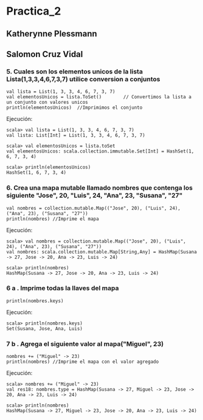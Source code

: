 # Practica_2
## Katherynne Plessmann
## Salomon Cruz Vidal

### 5. Cuales son los elementos unicos de la lista Lista(1,3,3,4,6,7,3,7) utilice conversion a conjuntos
```
val lista = List(1, 3, 3, 4, 6, 7, 3, 7) 
val elementosUnicos = lista.ToSet()        // Convertimos la lista a un conjunto con valores unicos
println(elementosUnicos)  //Imprimimos el conjunto
```
Ejecución:
```
scala> val lista = List(1, 3, 3, 4, 6, 7, 3, 7)
val lista: List[Int] = List(1, 3, 3, 4, 6, 7, 3, 7)

scala> val elementosUnicos = lista.toSet   
val elementosUnicos: scala.collection.immutable.Set[Int] = HashSet(1, 6, 7, 3, 4)

scala> println(elementosUnicos)
HashSet(1, 6, 7, 3, 4)
```

### 6. Crea una mapa mutable llamado nombres que contenga los siguiente "Jose", 20, "Luis", 24, "Ana", 23, "Susana", "27"
```
val nombres = collection.mutable.Map(("Jose", 20), ("Luis", 24), ("Ana", 23), ("Susana", "27"))
println(nombres) //Imprime el mapa
```
Ejecución:
```
scala> val nombres = collection.mutable.Map(("Jose", 20), ("Luis", 24), ("Ana", 23), ("Susana", "27"))
val nombres: scala.collection.mutable.Map[String,Any] = HashMap(Susana -> 27, Jose -> 20, Ana -> 23, Luis -> 24)

scala> println(nombres)
HashMap(Susana -> 27, Jose -> 20, Ana -> 23, Luis -> 24)
```

### 6 a . Imprime todas la llaves del mapa

```
println(nombres.keys)
```
Ejecución:
```
scala> println(nombres.keys)
Set(Susana, Jose, Ana, Luis)
```

### 7 b . Agrega el siguiente valor al mapa("Miguel", 23)

```
nombres += ("Miguel" -> 23)
println(nombres) //Imprime el mapa con el valor agregado
```
Ejecución:
``` 
scala> nombres += ("Miguel" -> 23)
val res18: nombres.type = HashMap(Susana -> 27, Miguel -> 23, Jose -> 20, Ana -> 23, Luis -> 24)

scala> println(nombres)
HashMap(Susana -> 27, Miguel -> 23, Jose -> 20, Ana -> 23, Luis -> 24)
```